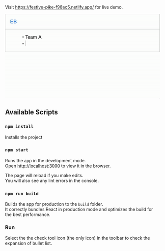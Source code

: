 Visit https://festive-pike-f98ac5.netlify.app/ for live demo.

![Alt Text](https://github.com/sakibrahmanchy/quill-js-expandable-bullets/blob/master/expandable-bullets.gif)

## Available Scripts

### `npm install`

Installs the project

### `npm start`

Runs the app in the development mode.<br />
Open [http://localhost:3000](http://localhost:3000) to view it in the browser.

The page will reload if you make edits.<br />
You will also see any lint errors in the console.

### `npm run build`

Builds the app for production to the `build` folder.<br />
It correctly bundles React in production mode and optimizes the build for the best performance.

### Run

  Select the the check tool icon (the only icon) in the toolbar to check the expansion of bullet list.
